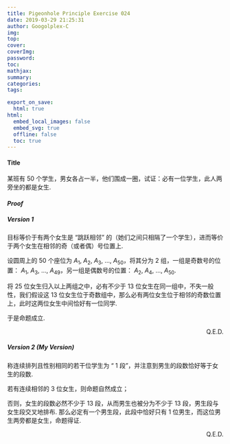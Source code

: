 ```yaml
---
title: Pigeonhole Principle Exercise 024
date: 2019-03-29 21:25:31
author: Googolplex-C
img: 
top: 
cover: 
coverImg: 
password: 
toc: 
mathjax: 
summary: 
categories: 
tags:

export_on_save:
  html: true
html:
  embed_local_images: false
  embed_svg: true
  offline: false
  toc: true
---
```


#### Title
某班有 $50$ 个学生，男女各占一半，他们围成一圈，试证：必有一位学生，此人两旁坐的都是女生.

<!-- more -->
#### *Proof*
##### Version 1
目标等价于有两个女生是 “跳跃相邻” 的（她们之间只相隔了一个学生），进而等价于两个女生在相邻的奇（或者偶）号位置上.

设圆周上的 $50$ 个座位为 $A_{1}^{}$, $A_{2}^{}$, $A_{3}^{}$, $\ldots$, $A_{50}^{}$，将其分为 $2$ 组，一组是奇数号的位置： $A_{1}^{}$, $A_{3}^{}$, $\ldots$, $A_{49}^{}$，另一组是偶数号的位置： $A_{2}^{}$, $A_{4 }^{}$, $\ldots$, $A_{50}^{}$.

将 $25$ 位女生归入以上两组之中，必有不少于 $13$ 位女生在同一组中，不失一般性，我们假设这 $13$ 位女生位于奇数组中，那么必有两位女生位于相邻的奇数位置上，此时这两位女生中间恰好有一位同学.

于是命题成立.
<p align="right">Q.E.D.</p>

##### Version 2 (My Version)

称连续排列且性别相同的若干位学生为 “ $1$ 段”，并注意到男生的段数恰好等于女生的段数.

若有连续相邻的 $3$ 位女生，则命题自然成立；

否则，女生的段数必然不少于 $13$ 段，从而男生也被分为不少于 $13$ 段，男生段与女生段交叉地排布. 那么必定有一个男生段，此段中恰好只有 $1$ 位男生，而这位男生两旁都是女生，命题得证.

<p align="right">Q.E.D.</p>

